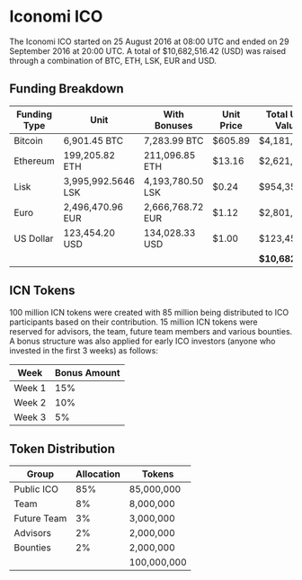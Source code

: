 # Iconomi ICO

The Iconomi ICO started on 25 August 2016 at 08:00 UTC and ended on 29 September 2016 at 20:00 UTC. A total of $10,682,516.42 (USD) was raised through a combination of BTC, ETH, LSK, EUR and USD.

## Funding Breakdown
Funding Type | Unit | With Bonuses | Unit Price | Total USD Value 
---|---|---|---|----
Bitcoin | 6,901.45 BTC | 7,283.99 BTC | $605.89 | $4,181,545
Ethereum | 199,205.82 ETH | 211,096.85 ETH | $13.16 | $2,621,621
Lisk | 3,995,992.5646 LSK | 4,193,780.50 LSK | $0.24 | $954,355
Euro | 2,496,470.96 EUR | 2,666,768.72 EUR | $1.12 | $2,801,539
US Dollar | 123,454.20 USD | 134,028.33 USD | $1.00 | $123,454
 | | | | | **$10,682,516**
 
## ICN Tokens
100 million ICN tokens were created with 85 million being distributed to ICO participants based on their contribution. 15 million ICN tokens were reserved for advisors, the team, future team members and various bounties. A bonus structure was also applied for early ICO investors (anyone who invested in the first 3 weeks) as follows:

Week | Bonus Amount
---|---
Week 1 | 15%
Week 2 | 10%
Week 3 | 5%


## Token Distribution

Group | Allocation | Tokens
---|---|---
Public ICO | 85% | 85,000,000
Team | 8% | 8,000,000
Future Team | 3% | 3,000,000
Advisors | 2% | 2,000,000
Bounties | 2% | 2,000,000
 |  |  | 100,000,000
